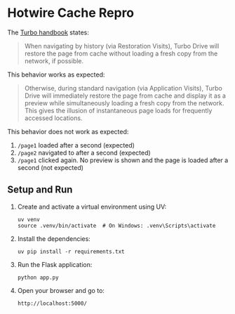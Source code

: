 # Hotwire Cache Repro

The [Turbo handbook](https://turbo.hotwired.dev/handbook/building) states:

> When navigating by history (via Restoration Visits), Turbo Drive will restore the page from cache without loading a fresh copy from the network, if possible.

This behavior works as expected:

> Otherwise, during standard navigation (via Application Visits), Turbo Drive will immediately restore the page from cache and display it as a preview while simultaneously loading a fresh copy from the network. This gives the illusion of instantaneous page loads for frequently accessed locations.

This behavior does not work as expected:

1. `/page1` loaded after a second (expected)
2. `/page2` navigated to after a second (expected)
3. `/page1` clicked again. No preview is shown and the page is loaded after a second (not expected)

## Setup and Run

1. Create and activate a virtual environment using UV:
   ```
   uv venv
   source .venv/bin/activate  # On Windows: .venv\Scripts\activate
   ```

2. Install the dependencies:
   ```
   uv pip install -r requirements.txt
   ```

3. Run the Flask application:
   ```
   python app.py
   ```

4. Open your browser and go to:
   ```
   http://localhost:5000/
   ```

